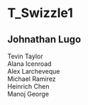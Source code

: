 # T_Swizzle1
<h2>Johnathan Lugo</h2>
Tevin Taylor <br>
Alana Icenroad <br>
Alex Larcheveque  <br>
Michael Ramirez<br>
Heinrich Chen<br>
Manoj George<br>


